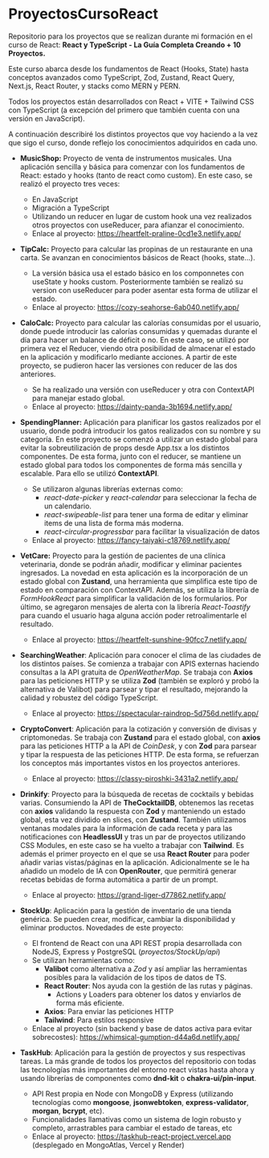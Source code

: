 # ProyectosCursoReact
Repositorio para los proyectos que se realizan durante mi formación en el curso de React: **React y TypeScript - La Guía Completa Creando + 10 Proyectos.** 

Este curso abarca desde los fundamentos de React (Hooks, State) hasta conceptos avanzados como TypeScript, Zod, Zustand, React Query, Next.js, React Router, y stacks como MERN y PERN.

Todos los proyectos están desarrollados con React + VITE + Tailwind CSS con TypeScript (a excepción del primero que también cuenta con una versión en JavaScript).


A continuación describiré los distintos proyectos que voy haciendo a la vez que sigo el curso, donde reflejo los conocimientos adquiridos en cada uno.

- **MusicShop:** Proyecto de venta de instrumentos musicales. Una aplicación sencilla y básica para comenzar con los fundamentos de React: estado y hooks (tanto de react como custom). En este caso, se realizó el proyecto tres veces:
    - En JavaScript
    - Migración a TypeScript
    - Utilizando un reducer en lugar de custom hook una vez realizados otros proyectos con useReducer, para afianzar el conocimiento.
    - Enlace al proyecto: https://heartfelt-praline-0cd1e3.netlify.app/

- **TipCalc:** Proyecto para calcular las propinas de un restaurante en una carta. Se avanzan en conocimientos básicos de React (hooks, state...).
    - La versión básica usa el estado básico en los componnetes con useState y hooks custom. Posteriormente también se realizó su version con useReducer para poder asentar esta forma de utilizar el estado.
    - Enlace al proyecto: https://cozy-seahorse-6ab040.netlify.app/

- **CaloCalc:** Proyecto para calcular las calorías consumidas por el usuario, donde puede introducir las calorías consumidas y quemadas durante el día para hacer un balance de déficit o no. En este caso, se utilizó por primera vez el Reducer, viendo otra posibilidad de almacenar el estado en la aplicación y modificarlo mediante acciones. A partir de este proyecto, se pudieron hacer las versiones con reducer de las dos anteriores.
    - Se ha realizado una versión con useReducer y otra con ContextAPI para manejar estado global.
    - Enlace al proyecto: https://dainty-panda-3b1694.netlify.app/

- **SpendingPlanner:** Aplicación para planificar los gastos realizados por el usuario, donde podrá introducir los gatos realizados con su nombre y su categoría. En este proyecto se comenzó a utilizar un estado global para evitar la sobreutilización de props desde App.tsx a los distintos componentes. De esta forma, junto con el reducer, se mantiene un estado global para todos los componentes de forma más sencilla y escalable. Para ello se utilizó **ContextAPI**.
    - Se utilizaron algunas librerías externas como:
        - *react-date-picker* y *react-calendar* para seleccionar la fecha de un calendario.
        - *react-swipeable-list* para tener una forma de editar y eliminar items de una lista de forma más moderna.
        - *react-circular-progressbar* para facilitar la visualización de datos
    - Enlace al proyecto: https://fancy-taiyaki-c18769.netlify.app/

- **VetCare:** Proyecto para la gestión de pacientes de una clínica veterinaria, donde se podrán añadir, modificar y eliminar pacientes ingresados. La novedad en esta aplicación es la incorporación de un estado global con **Zustand**, una herramienta que simplifica este tipo de estado en comparación con ContextAPI. Además, se utiliza la librería de *FormHookReact* para simplificar la validación de los formularios. Por último, se agregaron mensajes de alerta con la librería *React-Toastify* para cuando el usuario haga alguna acción poder retroalimentarle el resultado.
    - Enlace al proyecto: https://heartfelt-sunshine-90fcc7.netlify.app/

- **SearchingWeather**: Aplicación para conocer el clima de las ciudades de los distintos países. Se comienza a trabajar con APIS externas haciendo consultas a la API gratuita de *OpenWeatherMap*. Se trabaja con **Axios** para las peticiones HTTP y se utiliza **Zod** (también se exploró y probó la alternativa de Valibot) para parsear y tipar el resultado, mejorando la calidad y robustez del código TypeScript.
    - Enlace al proyecto: https://spectacular-raindrop-5d756d.netlify.app/

- **CryptoConvert**: Aplicación para la cotización y conversión de divisas y criptomonedas. Se trabaja con **Zustand** para el estado global, con **axios** para las peticiones HTTP a la API de *CoinDesk*, y con **Zod** para parsear y tipar la respuesta de las peticiones HTTP. De esta forma, se refuerzan los conceptos más importantes vistos en los proyectos anteriores.
    - Enlace al proyecto: https://classy-piroshki-3431a2.netlify.app/

- **Drinkify**: Proyecto para la búsqueda de recetas de cocktails y bebidas varias. Consumiendo la API de **TheCocktailDB**, obtenemos las recetas con **axios** validando la respuesta con **Zod** y manteniendo un estado global, esta vez dividido en slices, con **Zustand**. También utilizamos ventanas modales para la información de cada receta y para las notificaciones con **HeadlessUI** y tras un par de proyectos utilizando CSS Modules, en este caso se ha vuelto a trabajar con **Tailwind**. Es además el primer proyecto en el que se usa **React Router** para poder añadir varias vistas/páginas en la aplicación. Adicionalmente se le ha añadido un modelo de IA con **OpenRouter**, que permitirá generar recetas bebidas de forma automática a partir de un prompt.
    - Enlace al proyecto: https://grand-liger-d77862.netlify.app/

- **StockUp**: Aplicación para la gestión de inventario de una tienda genérica. Se pueden crear, modificar, cambiar la disponibilidad y eliminar productos. Novedades de este proyecto:
    - El frontend de React con una API REST propia desarrollada con NodeJS, Express y PostgreSQL (*proyectos/StockUp/api*)
    - Se utilizan herramientas como:
        - **Valibot** como alternativa a *Zod* y así ampliar las herramientas posibles para la validación de los tipos de datos de TS.
        -  **React Router**: Nos ayuda con la gestión de las rutas y páginas.
            - Actions y Loaders para obtener los datos y enviarlos de forma más eficiente.
        - **Axios**: Para enviar las peticiones HTTP
        - **Tailwind**: Para estilos responsive
    - Enlace al proyecto (sin backend y base de datos activa para evitar sobrecostes): https://whimsical-gumption-d44a6d.netlify.app/


- **TaskHub**: Aplicación para la gestión de proyectos y sus respectivas tareas. La más grande de todos los proyectos del repositorio con todas las tecnologías más importantes del entorno react vistas hasta ahora y usando librerías de componentes como **dnd-kit** o **chakra-ui/pin-input**.
    - API Rest propia en Node con MongoDB y Express (utilizando tecnologías como **mongoose**, **jsonwebtoken**, **express-validator**, **morgan**, **bcrypt**, etc).
    - Funcionalidades llamativas como un sistema de login robusto y completo, arrastrables para cambiar el estado de tareas, etc
    - Enlace al proyecto: https://taskhub-react-project.vercel.app (desplegado en MongoAtlas, Vercel y Render)

